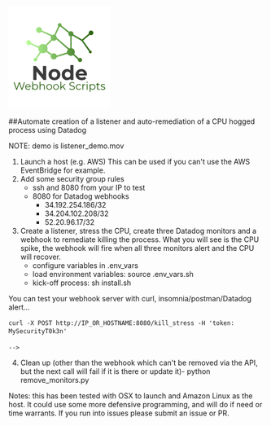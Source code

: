![Logo](https://github.com/aluzed/node-webhook-scripts/raw/master/logo.png "Node Webhook Scripts")

##Automate creation of a listener and auto-remediation of a CPU hogged process using Datadog 
  
NOTE: demo is listener_demo.mov  

1) Launch a host (e.g. AWS)  This can be used if you can't use the AWS EventBridge for example.
2) Add some security group rules
    * ssh and 8080 from your IP to test  
    * 8080 for Datadog webhooks 
      * 34.192.254.186/32  
      * 34.204.102.208/32  
      * 52.20.96.17/32  
3) Create a listener, stress the CPU, create three Datadog monitors and a webhook to remediate killing the process.
What you will see is the CPU spike, the webhook will fire when all three monitors alert and the CPU will recover.
    * configure variables in .env_vars 
    * load environment variables: source .env_vars.sh  
    * kick-off process: sh install.sh  

You can test your webhook server with curl, insomnia/postman/Datadog alert...

```
curl -X POST http://IP_OR_HOSTNAME:8080/kill_stress -H 'token: MySecurityT0k3n'

-->
```      

4) Clean up (other than the webhook which can't be removed via the API, but the next call will fail if it is there or update it)- python remove_monitors.py

Notes: this has been tested with OSX to launch and Amazon Linux as the host.  It could use some more defensive programming, 
and will do if need or time warrants.  If you run into issues please submit an issue or PR. 
